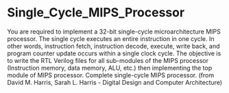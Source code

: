 # Single_Cycle_MIPS_Processor
You are required to implement a 32-bit single-cycle microarchitecture MIPS processor. The single
cycle executes an entire instruction in one cycle. In other words, instruction fetch, instruction
decode, execute, write back, and program counter update occurs within a single clock cycle.
The objective is to write the RTL Verilog files for all sub-modules of the MIPS processor
(Instruction memory, data memory, ALU, etc.) then implementing the top module of MIPS
processor.
Complete single-cycle MIPS processor. (from David M. Harris, Sarah L. Harris - Digital Design and
Computer Architecture)
